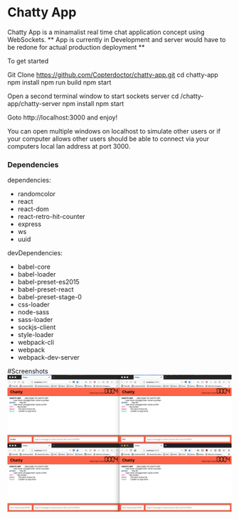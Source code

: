 Chatty App
=====================

Chatty App is a minamalist real time chat application concept using WebSockets. 
** App is currently in Development and server would have to be redone for actual production deployment **

To get started

Git Clone https://github.com/Copterdoctor/chatty-app.git
cd chatty-app
npm install
npm run build
npm start

Open a second terminal window to start sockets server
cd /chatty-app/chatty-server
npm install
npm start

Goto http://localhost:3000 and enjoy!

You can open multiple windows on localhost to simulate other users or if your computer allows other users should be able to connect via your computers local lan address at port 3000.


### Dependencies

dependencies: 
* randomcolor
* react
* react-dom
* react-retro-hit-counter
* express 
* ws
* uuid


devDependencies: 
* babel-core
* babel-loader
* babel-preset-es2015
* babel-preset-react
* babel-preset-stage-0
* css-loader
* node-sass
* sass-loader
* sockjs-client
* style-loader
* webpack-cli
* webpack
* webpack-dev-server
    
    
#Screenshots
![Chatty App](https://github.com/Copterdoctor/chatty-app/blob/master/chatty-server/screenshots/ChattyApp.png)

